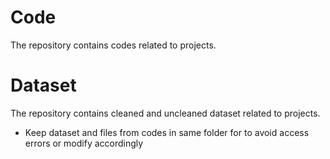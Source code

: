 # Code

The repository contains codes related to projects.

# Dataset
The repository contains cleaned and uncleaned dataset related to projects.


* Keep dataset and files from codes in same folder for to avoid access errors or modify accordingly

